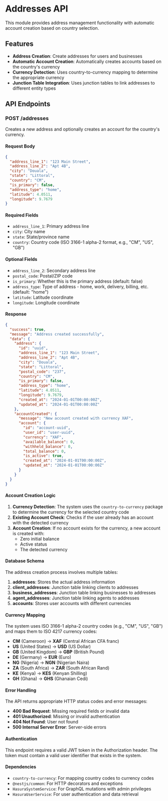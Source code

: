 # Addresses API

This module provides address management functionality with automatic account creation based on country selection.

## Features

- **Address Creation**: Create addresses for users and businesses
- **Automatic Account Creation**: Automatically creates accounts based on the country's currency
- **Currency Detection**: Uses country-to-currency mapping to determine the appropriate currency
- **Junction Table Integration**: Uses junction tables to link addresses to different entity types

## API Endpoints

### POST /addresses

Creates a new address and optionally creates an account for the country's currency.

#### Request Body

```json
{
  "address_line_1": "123 Main Street",
  "address_line_2": "Apt 4B",
  "city": "Douala",
  "state": "Littoral",
  "country": "CM",
  "is_primary": false,
  "address_type": "home",
  "latitude": 4.0511,
  "longitude": 9.7679
}
```

#### Required Fields

- `address_line_1`: Primary address line
- `city`: City name
- `state`: State/province name
- `country`: Country code (ISO 3166-1 alpha-2 format, e.g., "CM", "US", "GB")

#### Optional Fields

- `address_line_2`: Secondary address line
- `postal_code`: Postal/ZIP code
- `is_primary`: Whether this is the primary address (default: false)
- `address_type`: Type of address - home, work, delivery, billing, etc. (default: "home")
- `latitude`: Latitude coordinate
- `longitude`: Longitude coordinate

#### Response

```json
{
  "success": true,
  "message": "Address created successfully",
  "data": {
    "address": {
      "id": "uuid",
      "address_line_1": "123 Main Street",
      "address_line_2": "Apt 4B",
      "city": "Douala",
      "state": "Littoral",
      "postal_code": "237",
      "country": "CM",
      "is_primary": false,
      "address_type": "home",
      "latitude": 4.0511,
      "longitude": 9.7679,
      "created_at": "2024-01-01T00:00:00Z",
      "updated_at": "2024-01-01T00:00:00Z"
    },
    "accountCreated": {
      "message": "New account created with currency XAF",
      "account": {
        "id": "account-uuid",
        "user_id": "user-uuid",
        "currency": "XAF",
        "available_balance": 0,
        "withheld_balance": 0,
        "total_balance": 0,
        "is_active": true,
        "created_at": "2024-01-01T00:00:00Z",
        "updated_at": "2024-01-01T00:00:00Z"
      }
    }
  }
}
```

#### Account Creation Logic

1. **Currency Detection**: The system uses the `country-to-currency` package to determine the currency for the selected country code
2. **Existing Account Check**: Checks if the user already has an account with the detected currency
3. **Account Creation**: If no account exists for the currency, a new account is created with:
   - Zero initial balance
   - Active status
   - The detected currency

#### Database Schema

The address creation process involves multiple tables:

1. **addresses**: Stores the actual address information
2. **client_addresses**: Junction table linking clients to addresses
3. **business_addresses**: Junction table linking businesses to addresses
4. **agent_addresses**: Junction table linking agents to addresses
5. **accounts**: Stores user accounts with different currencies

#### Currency Mapping

The system uses ISO 3166-1 alpha-2 country codes (e.g., "CM", "US", "GB") and maps them to ISO 4217 currency codes:

- **CM** (Cameroon) → **XAF** (Central African CFA franc)
- **US** (United States) → **USD** (US Dollar)
- **GB** (United Kingdom) → **GBP** (British Pound)
- **DE** (Germany) → **EUR** (Euro)
- **NG** (Nigeria) → **NGN** (Nigerian Naira)
- **ZA** (South Africa) → **ZAR** (South African Rand)
- **KE** (Kenya) → **KES** (Kenyan Shilling)
- **GH** (Ghana) → **GHS** (Ghanaian Cedi)

#### Error Handling

The API returns appropriate HTTP status codes and error messages:

- **400 Bad Request**: Missing required fields or invalid data
- **401 Unauthorized**: Missing or invalid authentication
- **404 Not Found**: User not found
- **500 Internal Server Error**: Server-side errors

#### Authentication

This endpoint requires a valid JWT token in the Authorization header. The token must contain a valid user identifier that exists in the system.

#### Dependencies

- `country-to-currency`: For mapping country codes to currency codes
- `@nestjs/common`: For HTTP decorators and exceptions
- `HasuraSystemService`: For GraphQL mutations with admin privileges
- `HasuraUserService`: For user authentication and data retrieval
